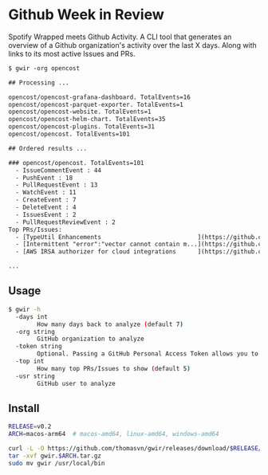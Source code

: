 # Github Week in Review

Spotify Wrapped meets Github Activity. A CLI tool that generates an overview of a Github organization's activity over the last X days. Along with links to its most active Issues and PRs.

```txt
$ gwir -org opencost

## Processing ...

opencost/opencost-grafana-dashboard. TotalEvents=16
opencost/opencost-parquet-exporter. TotalEvents=1
opencost/opencost-website. TotalEvents=1
opencost/opencost-helm-chart. TotalEvents=35
opencost/opencost-plugins. TotalEvents=31
opencost/opencost. TotalEvents=101

## Ordered results ...

### opencost/opencost. TotalEvents=101
  - IssueCommentEvent : 44
  - PushEvent : 18
  - PullRequestEvent : 13
  - WatchEvent : 11
  - CreateEvent : 7
  - DeleteEvent : 4
  - IssuesEvent : 2
  - PullRequestReviewEvent : 2
Top PRs/Issues:
  - [TypeUtil Enhancements                           ](https://github.com/opencost/opencost/pull/2707) : 6
  - [Intermittent "error":"vector cannot contain m...](https://github.com/opencost/opencost/issues/2704) : 6
  - [AWS IRSA authorizer for cloud integrations      ](https://github.com/opencost/opencost/pull/2710) : 5

...

```

## Usage

```bash
$ gwir -h
  -days int
    	How many days back to analyze (default 7)
  -org string
    	GitHub organization to analyze
  -token string
    	Optional. Passing a GitHub Personal Access Token allows you to view private repositories and make more API requests per hour. You can also set this token as an environment variable GITHUB_PERSONAL_ACCESS_TOKEN.
  -top int
    	How many top PRs/Issues to show (default 5)
  -usr string
    	GitHub user to analyze
```

## Install

```bash
RELEASE=v0.2
ARCH=macos-arm64  # macos-amd64, linux-amd64, windows-amd64

curl -L -O https://github.com/thomasvn/gwir/releases/download/$RELEASE/gwir.$ARCH.tar.gz
tar -xvf gwir.$ARCH.tar.gz
sudo mv gwir /usr/local/bin
```

<!--
TODO: 
- Enrich data when -usr flag is passsed? Not all events have associated HTML URLs.
- TUI
  - https://github.com/avelino/awesome-go?tab=readme-ov-file#command-line
  - https://github.com/charmbracelet/bubbletea
- Frontend?
- Provide a --version flag
- Automate releases via Github workflows?
- CLI tool downloadable via `go get` or `brew install`
- Use a repo's pushed_at or updated_at to quickly filter out repos?
  - https://stackoverflow.com/questions/15918588/github-api-v3-what-is-the-difference-between-pushed-at-and-updated-at
  - https://docs.github.com/en/rest/repos/repos?apiVersion=2022-11-28#list-organization-repositories
- Use a pretty image for the README. https://github.com/charmbracelet/vhs. Keep it up to date with vhs-actions
  - Asciicinema? https://github.com/kubecost/kubectl-cost/blob/main/assets/presentation-script.md
- Pipe to Glow?
  - echo "[Glow](https://github.com/charmbracelet/glow)" | glow -
- Other APIs to investigate.
    // client.Activity.ListEventsPerformedByUser()
    // client.Activity.ListEventsReceivedByUser()
    // client.Activity.ListUserEventsForOrganization()
    // client.Activity.ListEventsForOrganization()
    // client.Activity.ListFeeds()
-->

<!-- 
DONE (newest to oldest):
- First implementation of -usr flag.
- Prettify output. Specifically PR/Issue title length?
- Github MultiArch releases
- Take params via args instead of env vars.
  - https://pkg.go.dev/flag
  - https://github.com/avelino/awesome-go?tab=readme-ov-file#standard-cli
- Concurrency
- Include a snippet of the name of the PR/Issue.
- Only show top X PRs and Issues?
- Order the PRs and Issues
- For each of the results, show all PRs and Issues in the last X days.
- First start by listing repositories which had the most activity in the past DAYS
- Don't list repos which have zero activity.
-->
